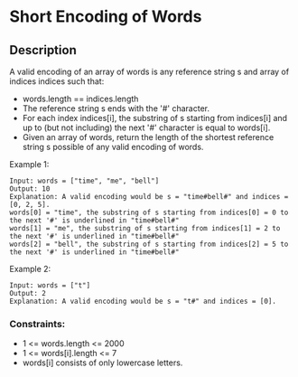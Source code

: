 # Short Encoding of Words



## Description

A valid encoding of an array of words is any reference string s and array of indices indices such that:

- words.length == indices.length
- The reference string s ends with the '#' character.
- For each index indices[i], the substring of s starting from indices[i] and up to (but not including) the next '#' character is equal to words[i].
- Given an array of words, return the length of the shortest reference string s possible of any valid encoding of words.


 
Example 1:
<!-- ![Alt](https://assets.leetcode.com/uploads/2021/08/24/two-palindromic-subsequences.png) -->

```
Input: words = ["time", "me", "bell"]
Output: 10
Explanation: A valid encoding would be s = "time#bell#" and indices = [0, 2, 5].
words[0] = "time", the substring of s starting from indices[0] = 0 to the next '#' is underlined in "time#bell#"
words[1] = "me", the substring of s starting from indices[1] = 2 to the next '#' is underlined in "time#bell#"
words[2] = "bell", the substring of s starting from indices[2] = 5 to the next '#' is underlined in "time#bell#"
```

Example 2:

```
Input: words = ["t"]
Output: 2
Explanation: A valid encoding would be s = "t#" and indices = [0].
```

### Constraints:

- 1 <= words.length <= 2000
- 1 <= words[i].length <= 7
- words[i] consists of only lowercase letters.
